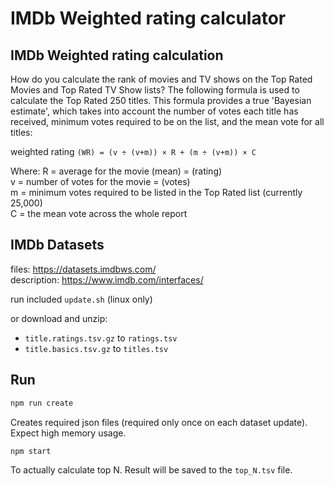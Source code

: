 # IMDb Weighted rating calculator

## IMDb Weighted rating calculation
How do you calculate the rank of movies and TV shows on the Top Rated Movies and Top Rated TV Show lists?
The following formula is used to calculate the Top Rated 250 titles. This formula provides a true 'Bayesian estimate', which takes into account the number of votes each title has received, minimum votes required to be on the list, and the mean vote for all titles:

weighted rating `(WR) = (v ÷ (v+m)) × R + (m ÷ (v+m)) × C`

Where:
R = average for the movie (mean) = (rating)  
v = number of votes for the movie = (votes)  
m = minimum votes required to be listed in the Top Rated list (currently 25,000)  
C = the mean vote across the whole report  


## IMDb Datasets
files: https://datasets.imdbws.com/  
description: https://www.imdb.com/interfaces/  

run included `update.sh` (linux only)

or download and unzip:
* `title.ratings.tsv.gz` to `ratings.tsv`
* `title.basics.tsv.gz` to `titles.tsv`



## Run

```sh
npm run create
```
Creates required json files (required only once on each dataset update). Expect high memory usage.


```sh
npm start
```
To actually calculate top N. Result will be saved to the `top_N.tsv` file.
